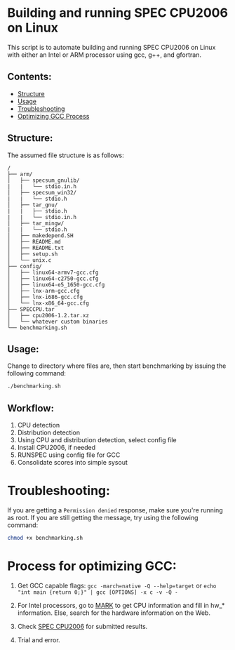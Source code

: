 Building and running SPEC CPU2006 on Linux
==========================================

This script is to automate building and running SPEC CPU2006 on Linux with either an Intel or ARM processor using gcc, g++, and gfortran.


Contents:
---------

+ [Structure](#structure)
+ [Usage](#useage)
+ [Troubleshooting](#troubleshooting)
+ [Optimizing GCC Process](#process-for-optimizing-gcc)


Structure:
----------

The assumed file structure is as follows:

```
/
├── arm/
│   ├── specsum_gnulib/
|   |   └── stdio.in.h
│   ├── specsum_win32/
|   |   └── stdio.h
│   ├── tar_gnu/
|   |   ├── stdio.h
|   |   └── stdio.in.h
│   ├── tar_mingw/
|   |   └── stdio.h
│   ├── makedepend.SH
│   ├── README.md
│   ├── README.txt
│   ├── setup.sh
│   └── unix.c
├── config/
│   ├── linux64-armv7-gcc.cfg
│   ├── linux64-c2750-gcc.cfg
│   ├── linux64-e5_1650-gcc.cfg
│   ├── lnx-arm-gcc.cfg
│   ├── lnx-i686-gcc.cfg
│   └── lnx-x86_64-gcc.cfg
├── SPECCPU.tar
│   ├── cpu2006-1.2.tar.xz
│   └── whatever custom binaries
└── benchmarking.sh
```

Usage:
------

Change to directory where files are, then start benchmarking by issuing the following 
command:

```bash
./benchmarking.sh
```


Workflow:
---------

1. CPU detection
2. Distribution detection
3. Using CPU and distribution detection, select config file
4. Install CPU2006, if needed
5. RUNSPEC using config file for GCC
6. Consolidate scores into simple sysout


Troubleshooting:
================

If you are getting a `Permission denied` response, make sure you're running as root. 
If you are still getting the message, try using the following command:

```bash
chmod +x benchmarking.sh
```


Process for optimizing GCC:
===========================

1. Get GCC capable flags: `gcc -march=native -Q --help=target` or `echo "int main {return 0;}" | gcc [OPTIONS] -x c -v -Q -`

2. For Intel processors, go to [MARK](http://mark.intel.com/) to get CPU information and fill in hw_* information. Else, search for the hardware information on the Web.

3. Check [SPEC CPU2006](http://www.spec.org/cgi-bin/osgresults?conf=rint2006) for submitted results.

4. Trial and error.
